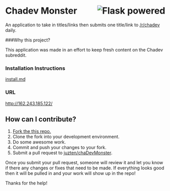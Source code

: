 # Chadev Monster <a href="http://flask.pocoo.org/"><img src="http://flask.pocoo.org/static/badges/flask-powered.png" align="right" border="0" alt="Flask powered" title="Flask powered"></a>
An application to take in titles/links then submits one title/link to [/r/chadev](https://www.reddit.com/r/chadev/) daily.


###Why this project?

This application was made in an effort to keep fresh content on the Chadev subreddit.

### Installation Instructions
[install.md](/docs/install.md)

### URL
http://162.243.185.122/

## How can I contribute?

1. [Fork the this repo.](https://github.com/juzten/chaDevMonster/fork)
2. Clone the fork into your development environment.
3. Do some awesome work.
4. Commit and push your changes to your fork.
6. Submit a pull request to [juzten/chaDevMonster](https://github.com/juzten/chaDevMonster).

Once you submit your pull request, someone will review it and let you know if there any changes or fixes that need to be made.  If everything looks good then it will be pulled in and your work will show up in the repo!

Thanks for the help!
